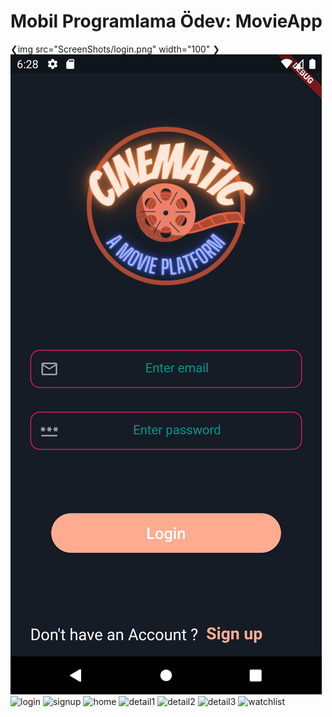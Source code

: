 # Mobil Programlama Ödev: MovieApp

❮img src="ScreenShots/login.png" width="100" ❯
![](ScreenShots/login.png)
![login](https://user-images.githubusercontent.com/61249864/146816144-c6ddbc1c-ae0d-4f5a-8814-fc67a2b29640.png)
![signup](https://user-images.githubusercontent.com/61249864/146816152-030fb5fa-98f6-4468-bc6c-6bf1400e5db1.png)
![home](https://user-images.githubusercontent.com/61249864/146816163-66aca491-e9bb-4df0-832d-c727753cbccc.png)
![detail1](https://user-images.githubusercontent.com/61249864/146816169-35cfcb4a-6276-4b60-aca3-89d503ce63ac.png)
![detail2](https://user-images.githubusercontent.com/61249864/146816173-e2c1c9df-c2c3-48a6-9cd3-6c8a3cef24f3.png)
![detail3](https://user-images.githubusercontent.com/61249864/146816180-a49b97d6-ba57-40d3-9653-2bd7f60500ba.png)
![watchlist](https://user-images.githubusercontent.com/61249864/146816188-4249f57e-9749-4b2b-bb73-1fa10b1accea.png)
